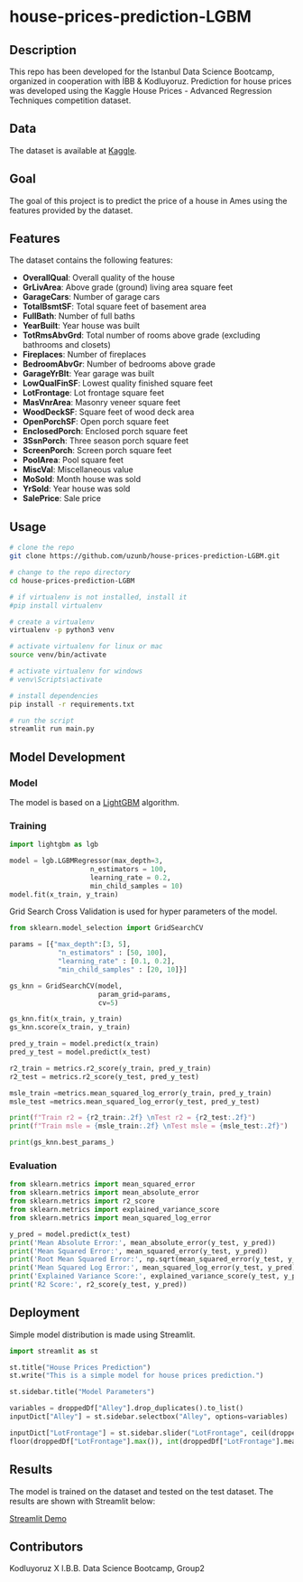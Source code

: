 # house-prices-prediction-LGBM

## Description

This repo has been developed for the Istanbul Data Science Bootcamp, organized in cooperation with İBB & Kodluyoruz. Prediction for house prices was developed using the Kaggle House Prices - Advanced Regression Techniques competition dataset.

## Data

The dataset is available at [Kaggle](https://www.kaggle.com/c/house-prices-advanced-regression-techniques).

## Goal

The goal of this project is to predict the price of a house in Ames using the features provided by the dataset.

## Features

The dataset contains the following features:

* **OverallQual**: Overall quality of the house
* **GrLivArea**: Above grade (ground) living area square feet
* **GarageCars**: Number of garage cars
* **TotalBsmtSF**: Total square feet of basement area
* **FullBath**: Number of full baths
* **YearBuilt**: Year house was built
* **TotRmsAbvGrd**: Total number of rooms above grade (excluding bathrooms and closets)
* **Fireplaces**: Number of fireplaces
* **BedroomAbvGr**: Number of bedrooms above grade
* **GarageYrBlt**: Year garage was built
* **LowQualFinSF**: Lowest quality finished square feet
* **LotFrontage**: Lot frontage square feet
* **MasVnrArea**: Masonry veneer square feet
* **WoodDeckSF**: Square feet of wood deck area
* **OpenPorchSF**: Open porch square feet
* **EnclosedPorch**: Enclosed porch square feet
* **3SsnPorch**: Three season porch square feet
* **ScreenPorch**: Screen porch square feet
* **PoolArea**: Pool square feet
* **MiscVal**: Miscellaneous value
* **MoSold**: Month house was sold
* **YrSold**: Year house was sold
* **SalePrice**: Sale price

## Usage

```bash
# clone the repo
git clone https://github.com/uzunb/house-prices-prediction-LGBM.git

# change to the repo directory
cd house-prices-prediction-LGBM

# if virtualenv is not installed, install it
#pip install virtualenv

# create a virtualenv
virtualenv -p python3 venv

# activate virtualenv for linux or mac
source venv/bin/activate

# activate virtualenv for windows
# venv\Scripts\activate

# install dependencies
pip install -r requirements.txt

# run the script
streamlit run main.py
```

## Model Development

### Model

The model is based on a [LightGBM](https://lightgbm.readthedocs.io/en/latest/index.html) algorithm.

### Training

```python
import lightgbm as lgb

model = lgb.LGBMRegressor(max_depth=3, 
                    n_estimators = 100, 
                    learning_rate = 0.2,
                    min_child_samples = 10)
model.fit(x_train, y_train)
```

Grid Search Cross Validation is used for hyper parameters of the model.

```python
from sklearn.model_selection import GridSearchCV

params = [{"max_depth":[3, 5], 
            "n_estimators" : [50, 100], 
            "learning_rate" : [0.1, 0.2],
            "min_child_samples" : [20, 10]}]

gs_knn = GridSearchCV(model,
                      param_grid=params,
                      cv=5)

gs_knn.fit(x_train, y_train)
gs_knn.score(x_train, y_train)

pred_y_train = model.predict(x_train)
pred_y_test = model.predict(x_test)

r2_train = metrics.r2_score(y_train, pred_y_train)
r2_test = metrics.r2_score(y_test, pred_y_test)

msle_train =metrics.mean_squared_log_error(y_train, pred_y_train)
msle_test =metrics.mean_squared_log_error(y_test, pred_y_test)

print(f"Train r2 = {r2_train:.2f} \nTest r2 = {r2_test:.2f}")
print(f"Train msle = {msle_train:.2f} \nTest msle = {msle_test:.2f}")

print(gs_knn.best_params_)
```

### Evaluation

```python
from sklearn.metrics import mean_squared_error
from sklearn.metrics import mean_absolute_error
from sklearn.metrics import r2_score
from sklearn.metrics import explained_variance_score
from sklearn.metrics import mean_squared_log_error

y_pred = model.predict(x_test)
print('Mean Absolute Error:', mean_absolute_error(y_test, y_pred))
print('Mean Squared Error:', mean_squared_error(y_test, y_pred))
print('Root Mean Squared Error:', np.sqrt(mean_squared_error(y_test, y_pred)))
print('Mean Squared Log Error:', mean_squared_log_error(y_test, y_pred))
print('Explained Variance Score:', explained_variance_score(y_test, y_pred))
print('R2 Score:', r2_score(y_test, y_pred))
```

## Deployment

Simple model distribution is made using Streamlit.

```python
import streamlit as st

st.title("House Prices Prediction")
st.write("This is a simple model for house prices prediction.")

st.sidebar.title("Model Parameters")

variables = droppedDf["Alley"].drop_duplicates().to_list()
inputDict["Alley"] = st.sidebar.selectbox("Alley", options=variables)

inputDict["LotFrontage"] = st.sidebar.slider("LotFrontage", ceil(droppedDf["LotFrontage"].min()), 
floor(droppedDf["LotFrontage"].max()), int(droppedDf["LotFrontage"].mean()))
```

## Results

The model is trained on the dataset and tested on the test dataset. The results are shown with Streamlit below:

[Streamlit Demo](https://share.streamlit.io/bilgind17/house-prices-prediction-lgbm/main/main.py)

## Contributors
Kodluyoruz X I.B.B. Data Science Bootcamp, Group2
